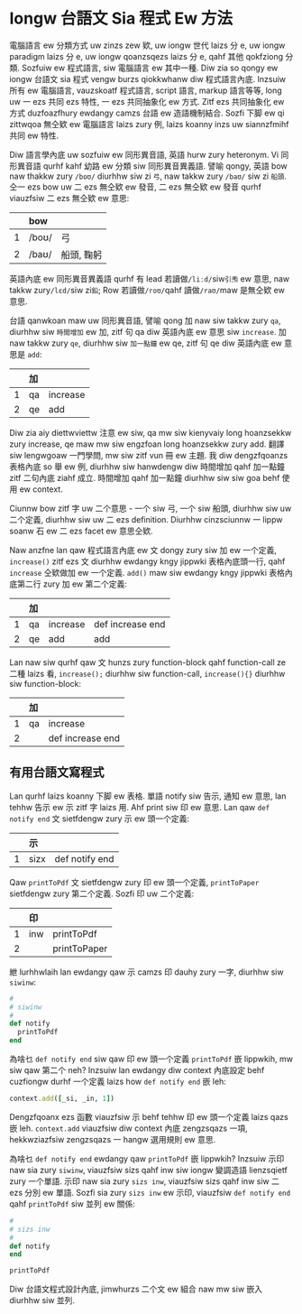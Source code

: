 # Iongw 台語文 Sia 程式 Ew 方法

電腦語言 ew 分類方式 uw zinzs zew 欵, uw iongw 世代 laizs 分 e, uw iongw paradigm laizs 分 e, uw iongw qoanzsqezs laizs 分 e, qahf 其他 qokfziong 分類. Sozfuiw ew 程式語言, siw 電腦語言 ew 其中一種. Diw zia so qongy ew iongw 台語文 sia 程式 vengw burzs qiokkwhanw diw 程式語言內底. Inzsuiw 所有 ew 電腦語言, vauzskoatf 程式語言, script 語言, markup 語言等等, long uw 一 ezs 共同 ezs 特性, 一 ezs 共同抽象化 ew 方式. Zitf ezs 共同抽象化 ew 方式 duzfoazfhury ewdangy camzs 台語 ew 造語機制結合. Sozfi 下脚 ew qi zittwqoa 無仝欵 ew 電腦語言 laizs zury 例, laizs koanny inzs uw siannzfmihf 共同 ew 特性.

Diw 語言學內底 uw sozfuiw ew 同形異音語, 英語 hurw zury heteronym. Vi 同形異音語 qurhf kahf 幼路 ew 分類 siw 同形異音異義語. 譬喻 qongy, 英語 bow naw thakkw zury `/boʊ/` diurhhw siw zi `弓`, naw takkw zury `/baʊ/` siw zi `船頭`. 仝一 ezs bow uw 二 ezs 無仝欵 ew 發音, 二 ezs 無仝欵 ew 發音 qurhf viauzfsiw 二 ezs 無仝欵 ew 意思:

| | bow | |
| :--- | :--- | :--- |
| 1 | /boʊ/ | 弓 |
| 2 | /baʊ/ | 船頭, 鞠躬 |

英語內底 ew 同形異音異義語 qurhf 有 lead 若讀做`/liːd/`siw`引𤆬` ew 意思, naw takkw zury`/lɛd/`siw zi`鉛`; Row 若讀做`/roʊ/`qahf 讀做`/raʊ/`maw 是無仝欵 ew 意思.

台語 qanwkoan maw uw 同形異音語, 譬喻 qong 加 naw siw takkw zury `qa`, diurhhw siw `時間增加` ew 加, zitf 句 qa diw 英語內底 ew 意思 siw `increase`. 加 naw takkw zury `qe`, diurhhw siw `加一點鐘` ew qe, zitf 句 qe diw 英語內底 ew 意思是 `add`:

| | 加 | |
| :--- | :--- | :--- |
| 1 | qa | increase |
| 2 | qe | add |

Diw zia aiy diettwviettw 注意 ew siw, qa mw siw kienyvaiy long hoanzsekkw zury increase, qe maw mw siw engzfoan long hoanzsekkw zury add. 翻譯 siw lengwgoaw 一門學問, mw siw zitf vun 冊 ew 主題. 我 diw dengzfqoanzs 表格內底 so 舉 ew 例, diurhhw siw hanwdengw diw 時間增加 qahf 加一點鐘 zitf 二句內底 ziahf 成立. 時間增加 qahf 加一點鐘 diurhhw siw siw goa behf 使用 ew context.

Ciunnw bow zitf 字 uw 二个意思 - 一个 siw 弓, 一个 siw 船頭, diurhhw siw uw 二个定義, diurhhw siw uw 二 ezs definition. Diurhhw cinzsciunnw 一 lippw soanw 石 ew 二 ezs facet ew 意思仝欵.

Naw anzfne lan qaw 程式語言內底 ew 文 dongy zury siw 加 ew 一个定義, `increase()` zitf ezs 文 diurhhw ewdangy kngy jippwki 表格內底頭一行, qahf `increase` 仝欵做加 ew 一个定義. `add()` maw siw ewdangy kngy jippwki 表格內底第二行 zury 加 ew 第二个定義:

| | 加 | | |
| :--- | :--- | :--- | :--- |
| 1 | qa | increase | def increase end |
| 2 | qe | add | add |

Lan naw siw qurhf qaw 文 hunzs zury function-block qahf function-call ze 二種 laizs 看, `increase();` diurhhw siw function-call, `increase(){}` diurhhw siw function-block:

| | 加 | |
| :--- | :--- | :--- |
| 1 | qa | increase |
| 2 | | def increase end |

## 有用台語文寫程式

Lan qurhf laizs koanny 下脚 ew 表格. 單語 notify siw 告示, 通知 ew 意思, lan tehhw 告示 ew 示 zitf 字 laizs 用. Ahf print siw 印 ew 意思. Lan qaw `def notify end` 文 sietfdengw zury 示 ew 頭一个定義:

| | 示 | |
| :--- | :--- | :--- |
| 1 | sizx | def notify end |

Qaw `printToPdf` 文 sietfdengw zury 印 ew 頭一个定義, `printToPaper` sietfdengw zury 第二个定義. Sozfi 印 uw 二个定義:

| | 印 | |
| :--- | :--- | :--- |
| 1 | inw | printToPdf |
| 2 | | printToPaper |

紲 lurhhwlaih lan ewdangy qaw 示 camzs 印 dauhy zury 一字, diurhhw siw `siwinw`:

```ruby
#
# siwinw
#
def notify
  printToPdf
end
```

為啥乜 `def notify end` siw qaw 印 ew 頭一个定義 `printToPdf` 嵌 lippwkih, mw siw qaw 第二个 neh? Inzsuiw lan ewdangy diw context 內底設定 behf cuzfiongw durhf 一个定義 laizs how `def notify end` 嵌 leh:

```ruby
context.add([_si, _in, 1])
```

Dengzfqoanx ezs 函數 viauzfsiw 示 behf tehhw 印 ew 頭一个定義 laizs qazs 嵌 leh. `context.add` viauzfsiw diw context 內底 zengzsqazs 一項, hekkwziazfsiw zengzsqazs 一 hangw 選用規則 ew 意思.

為啥乜 `def notify end` ewdangy qaw `printToPdf` 嵌 lippwkih? Inzsuiw 示印 naw sia zury `siwinw`, viauzfsiw sizs qahf inw siw iongw 變調造語 lienzsqietf zury 一个單語. 示印 naw sia zury `sizs inw`, viauzfsiw sizs qahf inw siw 二 ezs 分別 ew 單語. Sozfi sia zury `sizs inw` ew 示印, viauzfsiw `def notify end` qahf `printToPdf` siw 並列 ew 關係:

```ruby
#
# sizs inw
#
def notify
end

printToPdf
```

Diw 台語文程式設計內底, jimwhurzs 二个文 ew 組合 naw mw siw 嵌入 diurhhw siw 並列.
